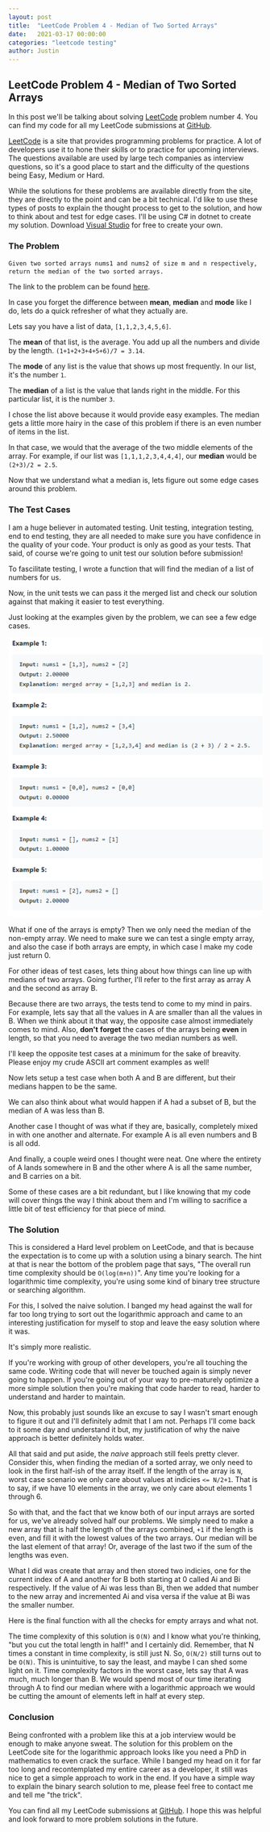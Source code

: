 ```yaml
---
layout: post
title:  "LeetCode Problem 4 - Median of Two Sorted Arrays"
date:   2021-03-17 00:00:00
categories: "leetcode testing"
author: Justin
---
```


## LeetCode Problem 4 - Median of Two Sorted Arrays

In this post we'll be talking about solving [LeetCode](https://leetcode.com/problems/median-of-two-sorted-arrays/) problem number 4. You can find my code for all my LeetCode submissions at [GitHub](https://github.com/jbasinger/LeetCode).

[LeetCode](https://leetcode.com/) is a site that provides programming problems for practice. A lot of developers use it to hone their skills or to practice for upcoming interviews.
The questions available are used by large tech companies as interview questions, so it's a good place to start and the difficulty of the questions being Easy, Medium or Hard.

While the solutions for these problems are available directly from the site, they are directly to the point and can be a bit technical. I'd like to use these types of posts
to explain the thought process to get to the solution, and how to think about and test for edge cases. I'll be using C# in dotnet to create my solution.
Download [Visual Studio](https://visualstudio.microsoft.com/vs/community/) for free to create your own.

### The Problem

```
Given two sorted arrays nums1 and nums2 of size m and n respectively, 
return the median of the two sorted arrays.
```

The link to the problem can be found [here](https://leetcode.com/problems/median-of-two-sorted-arrays/).

In case you forget the difference between __mean__, __median__ and __mode__ like I do, lets do a quick refresher of what they actually are.

Lets say you have a list of data, `[1,1,2,3,4,5,6]`.

The __mean__ of that list, is the average. You add up all the numbers and divide by the length. `(1+1+2+3+4+5+6)/7 = 3.14`.

The __mode__ of any list is the value that shows up most frequently. In our list, it's the number `1`.

The __median__ of a list is the value that lands right in the middle. For this particular list, it is the number `3`.

I chose the list above because it would provide easy examples. The median gets a little more hairy in the case of this problem if there is an even number of items in the list.

In that case, we would that the average of the two middle elements of the array. For example, if our list was `[1,1,1,2,3,4,4,4]`, our __median__ would be `(2+3)/2 = 2.5`.

Now that we understand what a median is, lets figure out some edge cases around this problem.

### The Test Cases

I am a huge believer in automated testing. Unit testing, integration testing, end to end testing, they are all needed to make sure you have confidence in
the quality of your code. Your product is only as good as your tests. That said, of course we're going to unit test our solution before submission!

To fascilitate testing, I wrote a function that will find the median of a list of numbers for us.

<script src="https://gist.github.com/jbasinger/6b91ff76b2a2c76d55f7770bf5b8e509.js?file=median.cs"></script>

Now, in the unit tests we can pass it the merged list and check our solution against that making it easier to test everything.

Just looking at the examples given by the problem, we can see a few edge cases.

![Examples](../images/leetcode-4/examples.png)

What if one of the arrays is empty? Then we only need the median of the non-empty array.
We need to make sure we can test a single empty array, and also the case if both arrays are empty, in which case I make my code just return 0.

For other ideas of test cases, lets thing about how things can line up with medians of two arrays. 
Going further, I'll refer to the first array as array A and the second as array B.

Because there are two arrays, the tests tend to come to my mind in pairs. For example, lets say that all the values in A are smaller than all the values in B.
When we think about it that way, the opposite case almost immediately comes to mind. Also, __don't__ __forget__ the cases of the arrays being __even__ in length, so that
you need to average the two median numbers as well.

I'll keep the opposite test cases at a minimum for the sake of breavity. Please enjoy my crude ASCII art comment examples as well!

<script src="https://gist.github.com/jbasinger/6b91ff76b2a2c76d55f7770bf5b8e509.js?file=AllALessThanB.cs"></script>

Now lets setup a test case when both A and B are different, but their medians happen to be the same.

<script src="https://gist.github.com/jbasinger/6b91ff76b2a2c76d55f7770bf5b8e509.js?file=AndBMedianEqual.cs"></script>

We can also think about what would happen if A had a subset of B, but the median of A was less than B.

<script src="https://gist.github.com/jbasinger/6b91ff76b2a2c76d55f7770bf5b8e509.js?file=MedianALessThanMedianB.cs"></script>

Another case I thought of was what if they are, basically, completely mixed in with one another and alternate. For example A is all even numbers and B is all odd.

<script src="https://gist.github.com/jbasinger/6b91ff76b2a2c76d55f7770bf5b8e509.js?file=AllMixedIn.cs"></script>

And finally, a couple weird ones I thought were neat. One where the entirety of A lands somewhere in B and the other where A is all the same number, and B carries on a bit.

<script src="https://gist.github.com/jbasinger/6b91ff76b2a2c76d55f7770bf5b8e509.js?file=WeirdOnes.cs"></script>

Some of these cases are a bit redundant, but I like knowing that my code will cover things the way I think about them and I'm willing to sacrifice a little bit of test
efficiency for that piece of mind.

### The Solution

This is considered a Hard level problem on LeetCode, and that is because the expectation is to come up with a solution using a binary search. The hint at that is near the
bottom of the problem page that says, "The overall run time complexity should be `O(log(m+n))`". Any time you're looking for a logarithmic time complexity, you're using some kind
of binary tree structure or searching algorithm.

For this, I solved the naive solution. I banged my head against the wall for far too long trying to sort out the logarithmic approach and came to an interesting justification for myself
to stop and leave the easy solution where it was. 

It's simply more realistic. 

If you're working with group of other developers, you're all touching the same code. Writing code that will never be touched again is simply never going to happen. If you're going out
of your way to pre-maturely optimize a more simple solution then you're making that code harder to read, harder to understand and harder to maintain.

Now, this probably just sounds like an excuse to say I wasn't smart enough to figure it out and I'll definitely admit that I am not. Perhaps I'll come back to it some day and understand it
but, my justification of why the naive approach is better definitely holds water.

All that said and put aside, the _naive_ approach still feels pretty clever. Consider this, when finding the median of a sorted array, we only need to look in the first half-ish of the array itself.
If the length of the array is `N`, worst case scenario we only care about values at indicies `<= N/2+1`. That is to say, if we have 10 elements in the array, we only care about elements 1 through 6.

So with that, and the fact that we know both of our input arrays are sorted for us, we've already solved half our problems. We simply need to make a new array that is half the length of the arrays combined,
`+1` if the length is even, and fill it with the lowest values of the two arrays. Our median will be the last element of that array! Or, average of the last two if the sum of the lengths was even.

What I did was create that array and then stored two indicies, one for the current index of A and another for B both starting at 0 called Ai and Bi respectively. If the value of Ai was less than
Bi, then we added that number to the new array and incremented Ai and visa versa if the value at Bi was the smaller number.

Here is the final function with all the checks for empty arrays and what not.

<script src="https://gist.github.com/jbasinger/6b91ff76b2a2c76d55f7770bf5b8e509.js?file=solution.cs"></script>

The time complexity of this solution is `O(N)` and I know what you're thinking, "but you cut the total length in half!" and I certainly did. Remember, that N times a constant in time complexity, is still 
just N. So, `O(N/2)` still turns out to be `O(N)`. This is unintuitive, to say the least, and maybe I can shed some light on it. Time complexity factors in the worst case, lets say that A was much, much longer
than B. We would spend most of our time iterating through A to find our median where with a logarithmic approach we would be cutting the amount of elements left in half at every step.

### Conclusion

Being confronted with a problem like this at a job interview would be enough to make anyone sweat. The solution for this problem on the LeetCode site for the logarithmic approach looks like
you need a PhD in mathematics to even crack the surface. While I banged my head on it for far too long and recontemplated my entire career as a developer, it still was nice to get a simple
approach to work in the end. If you have a simple way to explain the binary search solution to me, please feel free to contact me and tell me "the trick".

You can find all my LeetCode submissions at [GitHub](https://github.com/jbasinger/LeetCode). I hope this was helpful and look forward to more problem solutions in the future.